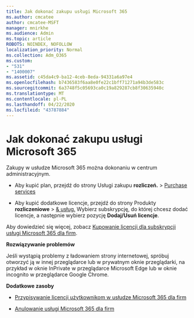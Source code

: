 ```yaml
---
title: Jak dokonać zakupu usługi Microsoft 365
ms.author: cmcatee
author: cmcatee-MSFT
manager: mnirkhe
ms.audience: Admin
ms.topic: article
ROBOTS: NOINDEX, NOFOLLOW
localization_priority: Normal
ms.collection: Adm_O365
ms.custom:
- "531"
- "1400007"
ms.assetid: c45da4c9-ba12-4ceb-8eda-94331a6a97e4
ms.openlocfilehash: b7436583f6aa8e0fe22c1bff71271a94b3de583c
ms.sourcegitcommit: 6a3748f5c05693ca0c19a829287cb8f30635940c
ms.translationtype: MT
ms.contentlocale: pl-PL
ms.lasthandoff: 04/22/2020
ms.locfileid: "43787884"
---
```

# <a name="how-to-make-a-microsoft-365-purchase"></a>Jak dokonać zakupu usługi Microsoft 365

Zakupy w usłudze Microsoft 365 można dokonaniu w centrum administracyjnym.
  
- Aby kupić plan, przejdź do strony Usługi zakupu **rozliczeń.** \> [Purchase services](https://go.microsoft.com/fwlink/p/?linkid=868433)

- Aby kupić dodatkowe licencje, przejdź do strony Produkty **rozliczeniowe** \> [& usług.](https://go.microsoft.com/fwlink/p/?linkid=842054) Wybierz subskrypcję, do której chcesz dodać licencje, a następnie wybierz pozycję **Dodaj/Usuń licencje**.
  
Aby dowiedzieć się więcej, zobacz [Kupowanie licencji dla subskrypcji usługi Microsoft 365 dla firm](https://docs.microsoft.com/office365/admin/subscriptions-and-billing/buy-licenses).

**Rozwiązywanie problemów**

Jeśli wystąpią problemy z ładowaniem strony internetowej, spróbuj otworzyć ją w innej przeglądarce lub w prywatnym oknie przeglądarki, na przykład w oknie InPrivate w przeglądarce Microsoft Edge lub w oknie incognito w przeglądarce Google Chrome. 

**Dodatkowe zasoby**
  
- [Przypisywanie licencji użytkownikom w usłudze Microsoft 365 dla firm](https://docs.microsoft.com/office365/admin/subscriptions-and-billing/assign-licenses-to-users)

- [Anulowanie usługi Microsoft 365 dla firm](https://docs.microsoft.com/office365/admin/subscriptions-and-billing/cancel-your-subscription)